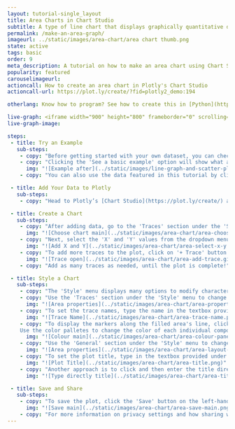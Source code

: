 ```yaml
---
layout: tutorial-single_layout
title: Area Charts in Chart Studio
subtitle: A type of line chart that displays graphically quantitative data through different colors in the areas below the lines.
permalink: /make-an-area-graph/
imageurl: ../static/images/area-chart/area chart thumb.png
state: active
tags: basic
order: 9
meta_description: A tutorial on how to make an area chart using Chart Studio.
popularity: featured
carouselimageurl:
actioncall: How to create an area chart in Plotly's Chart Studio
actioncall-url: https://plot.ly/create/?fid=plotly2_demo:194

otherlang: Know how to program? See how to create this in [Python](https://plot.ly/python/filled-area-plots/) or [R](https://plot.ly/r/filled-area-plots/).

live-graph: <iframe width="900" height="800" frameborder="0" scrolling="no" src="https://plot.ly/~plotly2_demo/194.embed"></iframe>
live-graph-image:

steps:
 - title: Try an Example
   sub-steps:
    - copy: "Before getting started with your own dataset, you can check out an example. First, select the 'Type' menu. Hovering the mouse over the chart type icon will display three options: 1) Charts like this by Plotly users, 2) View tutorials on this chart type, and, 3) See a basic example."
    - copy: "Clicking the 'See a basic example' option will show what a sample chart looks like after adding data and editing with the style. You'll also see what labels and style attributes were selected for this specific chart, as well as the end result."
      img: "![Example after](../static/images/line-graph-and-scatter-plot-with-excel/scatter-try-example.gif)"
    - copy: "You can also use the data featured in this tutorial by clicking on 'Open This Data in Plotly' on the left-hand side. It'll open in your workspace."

 - title: Add Your Data to Plotly
   sub-steps:
    - copy: "Head to Plotly’s [Chart Studio](https://plot.ly/create/) and add your data. You have the option of typing directly in the grid, uploading your file, or entering the URL of an online dataset. Plotly accepts .xls, .xlsx, or .csv files. For more information on how to enter your data, see [this](https://help.plot.ly/add-data-to-the-plotly-grid/) tutorial."

 - title: Create a Chart
   sub-steps:
    - copy: "After adding data, go to the 'Traces' section under the 'Structure' menu on the left-hand side. Choose the 'Type' of trace, then choose 'Area' under 'Simple' chart type."
      img: "![Choose chart main](../static/images/area-chart/area-choose-chart.png)"
    - copy: "Next, select the 'X' and 'Y' values from the dropdown menus. This will create an area trace, as seen below."
      img: "![Add X and Y](../static/images/area-chart/area-select-x-y.png)"
    - copy: "To add more traces to the plot, click on '+ Trace' button at the top right corner of the panel in the 'Traces' section under the 'Structure' menu."
      img: "![Trace open](../static/images/area-chart/area-add-trace.gif)"
    - copy: "Add as many traces as needed, until the plot is complete!"

 - title: Style a Chart
   sub-steps:
    - copy: "The 'Style' menu displays many options to modify characteristics of the overall chart layout or the individual traces. To see more options about styling the chart, visit the [style and layout](https://help.plot.ly/tutorials/#layout) section of the Chart Studio documentation."
    - copy: "Use the 'Traces' section under the 'Style' menu to change the properties of the traces, such as area color fill, markers, or line attributes."
      img: "![Area properties](../static/images/area-chart/area-properties.png)"   
    - copy: "To set the trace names, type the name in the textbox provided under 'Name' property for each trace. Note that updating the trace name will update the legends as well."
      img: "![Trace Name](../static/images/area-chart/area-trace-name.png)"
    - copy: "To display the markers along the filled area's line, click the checkbox corresponding to 'Points' under the 'Display' option.
    Use the color palletes to change the color of each individual component of the traces, as seen below."
      img: "![Colour main](../static/images/area-chart/area-colour-panel.gif)"
    - copy: "Use the 'General' section under the 'Style' menu to change the layout background and margin color, set the plot title, and change the font styles."
      img: "![Area properties](../static/images/area-chart/area-layout-properties.png)"  
    - copy: "To set the plot title, type in the textbox provided under the attribute 'Title'."
      img: "![Plot Title](../static/images/area-chart/area-title.png)"
    - copy: "Another approach is to click and then enter the title directly on the plot interface. The same can be done for the axes title and the legends."
      img: "![Type directly title](../static/images/area-chart/area-title-direct.png)"

 - title: Save and Share
   sub-steps:
    - copy: "To save the plot, click the 'Save' button on the left-hand side. A save modal will appear, as seen below, where you can specify the filenames and privacy settings for your plot and data grid."
      img: "![Save main](../static/images/area-chart/area-save-main.png)"
    - copy: "For more information on privacy settings and how sharing works, visit Plotly's [sharing tutorial](http://help.plot.ly/save-share-and-export-in-plotly/)."
---
```

